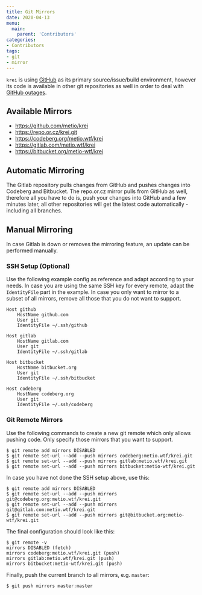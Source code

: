 ```yaml
---
title: Git Mirrors
date: 2020-04-13
menu:
  main:
    parent: 'Contributors'
categories:
- Contributors
tags:
- git
- mirror
---
```


`krei` is using [GitHub](https://github.com/metio/krei) as its primary source/issue/build environment, however its code is available in other git repositories as well in order to deal with [GitHub outages](https://www.githubstatus.com/).

## Available Mirrors

- https://github.com/metio/krei
- https://repo.or.cz/krei.git
- https://codeberg.org/metio.wtf/krei
- https://gitlab.com/metio.wtf/krei
- https://bitbucket.org/metio-wtf/krei

## Automatic Mirroring

The Gitlab repository pulls changes from GitHub and pushes changes into Codeberg and Bitbucket. The repo.or.cz mirror pulls from GitHub as well, therefore all you have to do is, push your changes into GitHub and a few minutes later, all other repositories will get the latest code automatically - including all branches.

## Manual Mirroring

In case Gitlab is down or removes the mirroring feature, an update can be performed manually.

### SSH Setup (**Optional**)

Use the following example config as reference and adapt according to your needs. In case you are using the same SSH key for every remote, adapt the `IdentityFile` part in the example. In case you only want to mirror to a subset of all mirrors, remove all those that you do not want to support.

```
Host github
    HostName github.com
    User git
    IdentityFile ~/.ssh/github

Host gitlab
    HostName gitlab.com
    User git
    IdentityFile ~/.ssh/gitlab

Host bitbucket
    HostName bitbucket.org
    User git
    IdentityFile ~/.ssh/bitbucket

Host codeberg
    HostName codeberg.org
    User git
    IdentityFile ~/.ssh/codeberg

```

### Git Remote Mirrors

Use the following commands to create a new git remote which only allows pushing code. Only specify those mirrors that you want to support.

```shell script
$ git remote add mirrors DISABLED
$ git remote set-url --add --push mirrors codeberg:metio.wtf/krei.git
$ git remote set-url --add --push mirrors gitlab:metio.wtf/krei.git
$ git remote set-url --add --push mirrors bitbucket:metio-wtf/krei.git

```

In case you have not done the SSH setup above, use this:

```shell script
$ git remote add mirrors DISABLED
$ git remote set-url --add --push mirrors git@codeberg.org:metio.wtf/krei.git
$ git remote set-url --add --push mirrors git@gitlab.com:metio.wtf/krei.git
$ git remote set-url --add --push mirrors git@bitbucket.org:metio-wtf/krei.git

```

The final configuration should look like this:

```shell script
$ git remote -v
mirrors DISABLED (fetch)
mirrors codeberg:metio.wtf/krei.git (push)
mirrors gitlab:metio.wtf/krei.git (push)
mirrors bitbucket:metio-wtf/krei.git (push)

```

Finally, push the current branch to all mirrors, e.g. `master`:

```shell script
$ git push mirrors master:master

```

